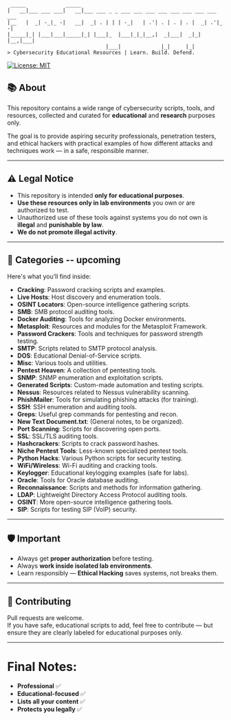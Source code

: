 


```
 _____             _____                                                
|   __|___ ___ ___|   __|___ ___ _ _ ___ ___ ___ ___ ___ ___ ___ ___ ___ 
|__   |  _| -_|_ -|   __|  _| . | | | -_|   | .'| . | . | . |  _| .'|_ -|
|_____|_| |___|___|_____|_| |___|_  |___|_|_|__,|  _|___|  _|_| |__,|___|
                                |___|             |_|     |_|           
> Cybersecurity Educational Resources | Learn. Build. Defend.
```




[![License: MIT](https://img.shields.io/badge/License-MIT-yellow.svg)](LICENSE)



## 📚 About

This repository contains a wide range of cybersecurity scripts, tools, and resources, collected and curated for **educational** and **research** purposes only.

The goal is to provide aspiring security professionals, penetration testers, and ethical hackers with practical examples of how different attacks and techniques work — in a safe, responsible manner.

---

## ⚠️ Legal Notice

- This repository is intended **only for educational purposes**.
- **Use these resources only in lab environments** you own or are authorized to test.
- Unauthorized use of these tools against systems you do not own is **illegal** and **punishable by law**.
- **We do not promote illegal activity**.

---

## 📂 Categories -- upcoming 

Here's what you’ll find inside:

- **Cracking**: Password cracking scripts and examples.
- **Live Hosts**: Host discovery and enumeration tools.
- **OSINT Locators**: Open-source intelligence gathering scripts.
- **SMB**: SMB protocol auditing tools.
- **Docker Auditing**: Tools for analyzing Docker environments.
- **Metasploit**: Resources and modules for the Metasploit Framework.
- **Password Crackers**: Tools and techniques for password strength testing.
- **SMTP**: Scripts related to SMTP protocol analysis.
- **DOS**: Educational Denial-of-Service scripts.
- **Misc**: Various tools and utilities.
- **Pentest Heaven**: A collection of pentesting tools.
- **SNMP**: SNMP enumeration and exploitation scripts.
- **Generated Scripts**: Custom-made automation and testing scripts.
- **Nessus**: Resources related to Nessus vulnerability scanning.
- **PhishMailer**: Tools for simulating phishing attacks (for training).
- **SSH**: SSH enumeration and auditing tools.
- **Greps**: Useful grep commands for pentesting and recon.
- **New Text Document.txt**: (General notes, to be organized).
- **Port Scanning**: Scripts for discovering open ports.
- **SSL**: SSL/TLS auditing tools.
- **Hashcrackers**: Scripts to crack password hashes.
- **Niche Pentest Tools**: Less-known specialized pentest tools.
- **Python Hacks**: Various Python scripts for security testing.
- **WiFi/Wireless**: Wi-Fi auditing and cracking tools.
- **Keylogger**: Educational keylogging examples (safe for labs).
- **Oracle**: Tools for Oracle database auditing.
- **Reconnaissance**: Scripts and methods for information gathering.
- **LDAP**: Lightweight Directory Access Protocol auditing tools.
- **OSINT**: More open-source intelligence gathering tools.
- **SIP**: Scripts for testing SIP (VoIP) security.

---

## 🛡️ Important

- Always get **proper authorization** before testing.
- Always **work inside isolated lab environments**.
- Learn responsibly — **Ethical Hacking** saves systems, not breaks them.

---

## 🤝 Contributing

Pull requests are welcome.  
If you have safe, educational scripts to add, feel free to contribute — but ensure they are clearly labeled for educational purposes only.

---

# Final Notes:

- **Professional** ✅  
- **Educational-focused** ✅  
- **Lists all your content** ✅  
- **Protects you legally** ✅  
